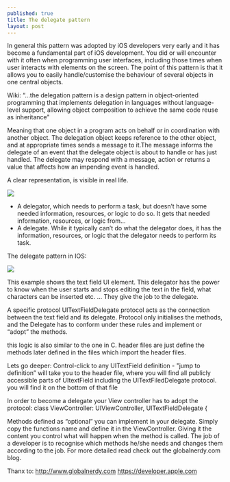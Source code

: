 ```yaml
---
published: true
title: The delegate pattern
layout: post
---
```

In general this pattern was adopted by iOS developers very early and it has become a fundamental part of iOS development. You did or will encounter with it often when programming user interfaces, including those times when user interacts with elements on the screen. The point of this pattern is that it allows you to easily handle/customise the behaviour of several objects in one central objects.

Wiki:
“…the delegation pattern is a design pattern in object-oriented programming that implements delegation in languages without language-level support, allowing object composition to achieve the same code reuse as inheritance"

Meaning that one object in a program acts on behalf or in coordination with another object. The delegation object keeps reference to the other object, and at appropriate times sends a message to it.The message informs the delegate of an event that the delegate object is about to handle or has just handled. The delegate may respond with a message, action or returns a value that affects how an impending event is handled.

A clear representation, is visible in real life.

![](https://dl.dropboxusercontent.com/s/ukc8s1impxcspuf/delegate_protocol_1_export-1357-1000.jpg)

- A delegator, which needs to perform a task, but doesn’t have some needed information, resources, or logic to do so. It gets that needed information, resources, or logic from…
- A delegate. While it typically can’t do what the delegator does, it has the information, resources, or logic that the delegator needs to perform its task.

The delegate pattern in IOS:

![](https://dl.dropboxusercontent.com/s/6qypx1b7lexdxxv/delegate_protocol_2_export-1659-1000.jpg)

This example shows the text field UI element. This delegator has the power to know when the user starts and stops editing the text in the field, what characters can be inserted etc. … They give the job to the delegate. 

A specific protocol UITextFieldDelegate protocol acts as the connection between the text field and its delegate. Protocol only initialises the methods, and the Delegate has to conform under these rules and implement or “adopt” the methods. 

this logic is also similar to the one in C. header files are just define the methods later defined in the files which import the header files. 


Lets go deeper: 
Control-click to any UITextField definition - "jump to definition” will take you to the header file, where you will find all publicly accessible parts of UItextField including the UITextFiledDelegate protocol. you will find it on the bottom of that file 

In order to become a delegate your View controller has to adopt the protocol: 
class ViewController: UIViewController, UITextFieldDelegate { 

Methods defined as “optional” you can implement in your delegate. Simply copy the functions name and define it in the ViewController. Giving it the content you control what will happen when the method is called. 
The job of a developer is to recognise which methods he/she needs and changes them according to the job. For more detailed read check out the globalnerdy.com blog. 


Thanx to: 
http://www.globalnerdy.com
https://developer.apple.com

